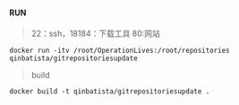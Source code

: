 #### RUN
> 22：ssh，18184：下载工具 80:网站
```
docker run -itv /root/OperationLives:/root/repositories qinbatista/gitrepositoriesupdate
```

> build

```
docker build -t qinbatista/gitrepositoriesupdate .
```

